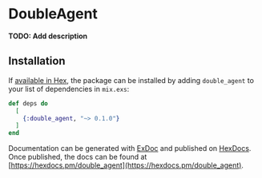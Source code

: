 # DoubleAgent

**TODO: Add description**

## Installation

If [available in Hex](https://hex.pm/docs/publish), the package can be installed
by adding `double_agent` to your list of dependencies in `mix.exs`:

```elixir
def deps do
  [
    {:double_agent, "~> 0.1.0"}
  ]
end
```

Documentation can be generated with [ExDoc](https://github.com/elixir-lang/ex_doc)
and published on [HexDocs](https://hexdocs.pm). Once published, the docs can
be found at [https://hexdocs.pm/double_agent](https://hexdocs.pm/double_agent).

